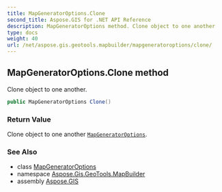 ```yaml
---
title: MapGeneratorOptions.Clone
second_title: Aspose.GIS for .NET API Reference
description: MapGeneratorOptions method. Clone object to one another
type: docs
weight: 40
url: /net/aspose.gis.geotools.mapbuilder/mapgeneratoroptions/clone/
---
```

## MapGeneratorOptions.Clone method

Clone object to one another.

```csharp
public MapGeneratorOptions Clone()
```

### Return Value

Clone object to one another [`MapGeneratorOptions`](../).

### See Also

* class [MapGeneratorOptions](../)
* namespace [Aspose.Gis.GeoTools.MapBuilder](../../mapgeneratoroptions/)
* assembly [Aspose.GIS](../../../)


